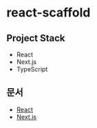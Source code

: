 # react-scaffold

## Project Stack
- React
- Next.js
- TypeScript

## 문서
- [React](https://ko.legacy.reactjs.org/)
- [Next.js](https://nextjs.org/)
